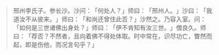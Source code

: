 
> 邢州李氏子。参长沙。沙问：​「何处人？​」师曰：​「邢州人。​」沙曰：​「我道汝不从彼来。​」师曰：​「和尚还曾住此否？​」沙然之。乃容入室。问：​「如何是三世诸佛出身处？​」师曰：​「伊不肯知有汝三世。​」僧良久。师曰：​「荐否？不然者，且向着佛不得处体取。时中常在，识尽功亡，瞥然而起，即是伤他，而况言句乎？​」
